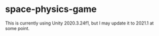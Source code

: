 # space-physics-game

This is currently using Unity 2020.3.24f1, but I may update it to 2021.1 at some point.

